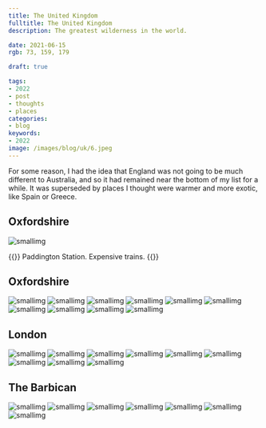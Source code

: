 ```yaml
---
title: The United Kingdom
fulltitle: The United Kingdom
description: The greatest wilderness in the world.

date: 2021-06-15
rgb: 73, 159, 179

draft: true

tags: 
- 2022
- post
- thoughts
- places
categories:
- blog
keywords:
- 2022
image: /images/blog/uk/6.jpeg
---
```


For some reason, I had the idea that England was not going to be much different to Australia, and so it had remained near the bottom of my list for a while. It was superseded by places I thought were warmer and more exotic, like Spain or Greece.

## Oxfordshire

![smallimg](/images/blog/uk/1.jpeg)

{{<hint caption>}}
Paddington Station. Expensive trains.
{{</hint>}}

## Oxfordshire

![smallimg](/images/blog/uk/2.jpeg)
![smallimg](/images/blog/uk/3.jpeg)
![smallimg](/images/blog/uk/4.jpeg)
![smallimg](/images/blog/uk/5.jpeg)
![smallimg](/images/blog/uk/6.jpeg)
![smallimg](/images/blog/uk/7.jpeg)
![smallimg](/images/blog/uk/8.jpeg)
![smallimg](/images/blog/uk/9.jpeg)
![smallimg](/images/blog/uk/10.jpeg)
![smallimg](/images/blog/uk/11.jpeg)

## London

![smallimg](/images/blog/uk/12.jpeg)
![smallimg](/images/blog/uk/13.jpeg)
![smallimg](/images/blog/uk/14.jpeg)
![smallimg](/images/blog/uk/15.jpeg)
![smallimg](/images/blog/uk/16.jpeg)
![smallimg](/images/blog/uk/17.jpeg)
![smallimg](/images/blog/uk/18.jpeg)
![smallimg](/images/blog/uk/19.jpeg)
![smallimg](/images/blog/uk/20.jpeg)

## The Barbican
![smallimg](/images/blog/uk/21.jpeg)
![smallimg](/images/blog/uk/22.jpeg)
![smallimg](/images/blog/uk/23.jpeg)
![smallimg](/images/blog/uk/24.jpeg)
![smallimg](/images/blog/uk/25.jpeg)
![smallimg](/images/blog/uk/26.jpeg)
![smallimg](/images/blog/uk/27.jpeg)

